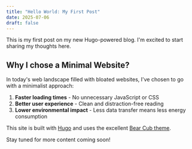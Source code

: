 ```yaml
---
title: "Hello World: My First Post"
date: 2025-07-06
draft: false
---
```


This is my first post on my new Hugo-powered blog. I'm excited to start sharing my thoughts here.

## Why I chose a Minimal Website?

In today's web landscape filled with bloated websites, I've chosen to go with a minimalist approach:

1. **Faster loading times** - No unnecessary JavaScript or CSS
2. **Better user experience** - Clean and distraction-free reading
3. **Lower environmental impact** - Less data transfer means less energy consumption

This site is built with [Hugo](https://gohugo.io/) and uses the excellent [Bear Cub theme](https://github.com/clente/hugo-bearcub).

Stay tuned for more content coming soon! 